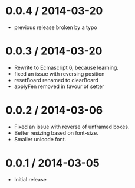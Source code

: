0.0.4 / 2014-03-20
=================
* previous release broken by a typo

0.0.3 / 2014-03-20
==================
 * Rewrite to Ecmascript 6, because learning.
 * fixed an issue with reversing position
 * resetBoard renamed to clearBoard
 * applyFen removed in favour of setter

0.0.2 / 2014-03-06
==================

 * Fixed an issue with reverse of unframed boxes.
 * Better resizing based on font-size.
 * Smaller unicode font.  

0.0.1 / 2014-03-05
==================

 * Initial release
